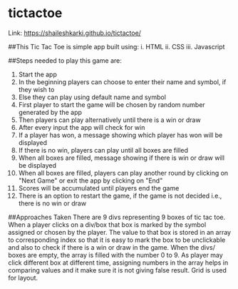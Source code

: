 # tictactoe

Link: https://shaileshkarki.github.io/tictactoe/

##This Tic Tac Toe is simple app built using:
i. HTML
ii. CSS 
iii. Javascript

##Steps needed to play this game are:
1. Start the app
2. In the beginning players can choose to enter their name and symbol, if they wish to
3. Else they can play using default name and symbol
4. First player to start the game will be chosen by random number generated by the app
5. Then players can play alternatively until there is a win or draw
6. After every input the app will check for win
7. If a player has won, a message showing which player has won will be displayed
8. If there is no win, players can play until all boxes are filled
9. When all boxes are filled, message showing if there is win or draw will be displayed
10. When all boxes are filled, players can play another round by clicking on "Next Game" or exit the app by clicking on "End"
11. Scores will be accumulated until players end the game
12. There is an option to restart the game, if the game is not decided i.e., there is no win or draw

##Approaches Taken
There are 9 divs representing 9 boxes of tic tac toe. When a player clicks on a div/box that box is marked by the symbol assigned or chosen by the player. The value to that box is stored in an array to corresponding index so that it is easy to mark the box to be unclickable and also to check if there is a win or draw in the game. When the divs/ boxes are empty, the array is filled with the number 0 to 9. As player may click different box at different time, assigning numbers in the array helps in comparing values and it make sure it is not giving false result.
Grid is used for layout.

